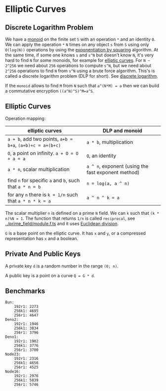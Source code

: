 # Elliptic Curves

## Discrete Logarithm Problem

We have a [monoid](https://en.wikipedia.org/wiki/Monoid) on the finite set `S` with an operation `*` and an identity `O`. We can apply the operation `*` `N` times on any object `s` from `S` using only `O(log(N))` operations by using the [exponentiation by squaring](https://en.wikipedia.org/wiki/Exponentiation_by_squaring) algorithm. At the same time, if some one knows `s` and `s^N` but doesn't know `N`, it's very hard to find `N` for some monoids, for example for [elliptic curves](https://en.wikipedia.org/wiki/Elliptic-curve_cryptography). For `N ~ 2^256` we need about `256` operations to compute `s^N`, but we need about `2^256` operations to find `N` from `s^N` using a brute force algorithm. This's is called a discrete logarithm problem (DLP for short). See [discrete logarithm](https://en.wikipedia.org/wiki/Discrete_logarithm).

If the `monoid` allows to find `M` from `N` such that `a^(N*M) = a` then we can build a commutative encryption `((a^N)^S)^M=a^S`.

## Elliptic Curves

Operation mapping:

|elliptic curves                                          |DLP and monoid                                    |
|---------------------------------------------------------|--------------------------------------------------|
|`a + b`, add two points, `a+b = b+a`, `(a+b)+c = a+(b+c)`|`a * b`, multiplication                           |
|`O`, a point on infinity. `a + O = O + a = a`            |`O`, an identity                                  |
|`a * n`, scalar multiplication                           |`a ^ n`, exponent (using the fast exponent method)|
|find `n` for specific `a` and `b`, such that `a * n = b` |`n = log(a, a ^ n)`                               |
|for any `n` there is `k = 1/n` such that `a * n * k = a` |`a ^ n ^ k = a`                                   |

The scalar multiplier `n` is defined on a prime `N` field. We can `k` such that `(k * n)%N = 1`. The function that returns `1/n` is called `reciprocal`, see [../prime_field/module.f.ts](../prime_field/module.f.ts#L35) and it uses [Euclidean division](https://en.wikipedia.org/wiki/Euclidean_division).

`G` is a base point on the elliptic curve. It has `x` and `y`, or a compressed representation has `x` and a boolean.

## Private And Public Keys

A private key `d` is a random number in the range `(0; n)`.

A public key is a point on a curve `Q = G * d`.

## Benchmarks

```
Bun:
    192r1: 2273
    256k1: 4695
    256r1: 4647
Deno2:
    192r1: 1946
    256k1: 3834
    256r1: 3796
Deno1:
    192r1: 1902
    256k1: 3776
    256r1: 3700
Node23:
    192r1: 2316
    256k1: 4656
    256r1: 4525
Node16:
    192r1: 2976
    256k1: 5839
    256r1: 5746
```
